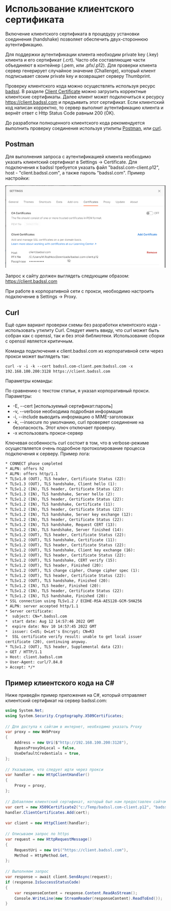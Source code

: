 # Использование клиентского сертификата

Включение клиентского сертификата в процедуру установки соединения (handshake) позволяет обеспечить двух-стороннюю аутентификацию.

Для поддержки аутентификации клиента необходим private key (.key) клиента и его сертификат (.crt). Часто обе составляющие части объединяют в контейнер (.pem, или .pfx/.p12). Для проверки клиента сервер генерирует случайное значение (Challenge), который клиент подписывает своим private key и возвращает серверу Thumbprint.

Проверку клиентского кода можно осуществлять используя ресурс [badssl](https://badssl.com). В разделе [Client Certificate](https://badssl.com/download/) можно загрузить корректные клиентские сертификаты. Далее клиент может подключиться к ресурсу https://client.badssl.com и предъявить этот сертификат. Если клиентский код написан корректно, то сервер выполнит аутентификацию клиента и вернёт ответ с Http Status Code равным 200 (OK).

До разработки полноценного клиентского кода рекомендуется выполнить проверку соединения используя утилиты [Postman](https://www.postman.com/), или [curl](https://curl.se/).

## Postman

Для выполнения запроса с аутентификацией клиента необходимо указать клиентский сертификат в Settings -> Certificate. Для подключения к badssl требуется указать файл "badssl.com-client.p12", host - "client.badssl.com", а также пароль "badssl.com". Пример настройки:

![alt text](./PostmanAddClientCertificate.png "Client certificate's settings for Postman")

Запрос к сайту должен выглядеть следующим образом: https://client.badssl.com

При работе в корпоративной сети с прокси, необходимо настроить подключение в Settings -> Proxy.

## Curl

Ещё один вариант проверки схемы без разработки клиентского кода - использовать утилиту Curl. Следует иметь ввиду, что curl может быть собран как с openssl, так и без этой библиотеки. Использование сборки с openssl является критичным.

Команда подключения к client.badssl.com из корпоративной сети через прокси может выглядеть так:

``` shell
curl -v -i -k --cert badssl.com‐client.pem:badssl.com -x 192.168.100.200:3128 https://client.badssl.com
```

Параметры команды:

По сравнению с текстом статьи, я указал корпоративный прокси. Параметры:

- -E, --cert [используемый сертификат:пароль]
- -v, --verbose необходима подробная информация
- -i, --include выводить информацию о MIME-заголовках
- -k, --insecure по умолчанию, curl проверяет соединение на безопасность. Этот ключ отключает проверку.
- -x использовать прокси-сервер

Ключевая особенность curl состоит в том, что в verbose-режиме осуществляется очень подробное протоколирование процесса подключения к серверу. Пример лога:

``` log
* CONNECT phase completed
* ALPN: offers h2
* ALPN: offers http/1.1
* TLSv1.0 (OUT), TLS header, Certificate Status (22):
* TLSv1.3 (OUT), TLS handshake, Client hello (1):
* TLSv1.2 (IN), TLS header, Certificate Status (22):
* TLSv1.3 (IN), TLS handshake, Server hello (2):
* TLSv1.2 (IN), TLS header, Certificate Status (22):
* TLSv1.2 (IN), TLS handshake, Certificate (11):
* TLSv1.2 (IN), TLS header, Certificate Status (22):
* TLSv1.2 (IN), TLS handshake, Server key exchange (12):
* TLSv1.2 (IN), TLS header, Certificate Status (22):
* TLSv1.2 (IN), TLS handshake, Request CERT (13):
* TLSv1.2 (IN), TLS handshake, Server finished (14):
* TLSv1.2 (OUT), TLS header, Certificate Status (22):
* TLSv1.2 (OUT), TLS handshake, Certificate (11):
* TLSv1.2 (OUT), TLS header, Certificate Status (22):
* TLSv1.2 (OUT), TLS handshake, Client key exchange (16):
* TLSv1.2 (OUT), TLS header, Certificate Status (22):
* TLSv1.2 (OUT), TLS handshake, CERT verify (15):
* TLSv1.2 (OUT), TLS header, Finished (20):
* TLSv1.2 (OUT), TLS change cipher, Change cipher spec (1):
* TLSv1.2 (OUT), TLS header, Certificate Status (22):
* TLSv1.2 (OUT), TLS handshake, Finished (20):
* TLSv1.2 (IN), TLS header, Finished (20):
* TLSv1.2 (IN), TLS header, Certificate Status (22):
* TLSv1.2 (IN), TLS handshake, Finished (20):
* SSL connection using TLSv1.2 / ECDHE-RSA-AES128-GCM-SHA256
* ALPN: server accepted http/1.1
* Server certificate:
*  subject: CN=*.badssl.com
*  start date: Aug 12 14:57:46 2022 GMT
*  expire date: Nov 10 14:57:45 2022 GMT
*  issuer: C=US; O=Let's Encrypt; CN=R3
*  SSL certificate verify result: unable to get local issuer certificate (20), continuing anyway.
* TLSv1.2 (OUT), TLS header, Supplemental data (23):
> GET / HTTP/1.1
> Host: client.badssl.com
> User-Agent: curl/7.84.0
> Accept: */*
```

## Пример клиентского кода на C\#

Ниже приведён пример приложения на C#, который отправляет клиентский сертификат на сервер badssl.com:

``` csharp
using System.Net;
using System.Security.Cryptography.X509Certificates;

// Для доступа к сайтам в интернет, необходимо указать Proxy
var proxy = new WebProxy
{
    Address = new Uri($"http://192.168.100.200:3128"),
    BypassProxyOnLocal = false,
    UseDefaultCredentials = true,
};

// Указываем, что следует идти через прокси
var handler = new HttpClientHandler()
{
    Proxy = proxy,
};

// Добавляем клиентский сертификат, который был нам предоставлен сайтом badssl.com
var cert = new X509Certificate2("c:/Temp/badssl.com-client.p12", "badssl.com");
handler.ClientCertificates.Add(cert);

var client = new HttpClient(handler);

// Описываем запрос по https
var request = new HttpRequestMessage()
{
    RequestUri = new Uri("https://client.badssl.com"),
    Method = HttpMethod.Get,
};

// Выполняем запрос 
var response = await client.SendAsync(request);
if (response.IsSuccessStatusCode)
{
    var responseContent = response.Content.ReadAsStream();
    Console.WriteLine(new StreamReader(responseContent).ReadToEnd());
}
```
